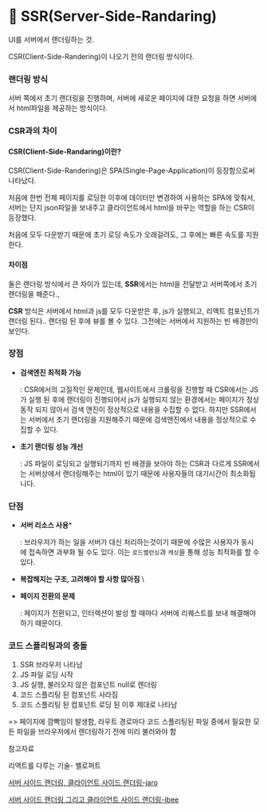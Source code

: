 # :bookmark_tabs: SSR(Server-Side-Randaring)

UI를 서버에서 랜더링하는 것.

CSR(Client-Side-Randering)이 나오기 전의 랜더링 방식이다.

### 랜더링 방식

서버 쪽에서 초기 랜더링을 진행하며, 서버에  새로운 페이지에 대한 요청을 하면 서버에서 html파일을 제공하는 방식이다.

### CSR과의 차이

#### CSR(Client-Side-Randaring)이란?

CSR(Client-Side-Randering)은 SPA(Single-Page-Application)이 등장함으로써 나타났다.

 처음에 한번 전체 페이지를 로딩한 이후에 데이터만 변경하여 사용하는 SPA에 맞춰서, 서버는 단지 json파일을 보내주고 클라이언트에서 html을 바꾸는 역할을 하는 CSR이 등장했다. 

처음에 모두 다운받기 때문에 초기 로딩 속도가 오래걸려도, 그 후에는 빠른 속도를 지원한다.

#### 차이점

둘은 랜더링 방식에서 큰 차이가 있는데, **SSR**에서는 html을 전달받고 서버쪽에서 초기 랜더링을 해준다., 

**CSR** 방식은 서버에서 html과 js를 모두 다운받은 후, js가 실행되고, 리액트 컴포넌트가 랜더링 된다.. 랜더링 된 후에 뷰를 볼 수 있다. 그전에는 서버에서 지원하는 빈 배경만이 보인다.



### 장점

 - **검색엔진 최적화 가능**

   : CSR에서의 고질적인 문제인데, 웹사이트에서 크롤링을 진행할 때 CSR에서는 JS가 실행 된 후에 랜더링이 진행되어서 js가 실행되지 않는 환경에서는 페이지가 정상동작 되지 않아서 검색 앤진이 정상적으로 내용을 수집할 수 없다. 하지만 SSR에서는 서버에서 초기 랜더링을 지원해주기 때문에 검색앤진에서 내용을 정상적으로 수집할 수 있다.

- **초기 랜더링 성능 개선**

  : JS 파일이 로딩되고 실행되기까지 빈 배경을 보아야 하는 CSR과 다르게 SSR에서는 서버상에서 랜더링해주는 html이 있기 때문에 사용자들의 대기시간이 최소화됩니다.

### 단점

- **서버 리소스 사용***

  : 브라우저가 하는 일을 서버가 대신 처리하는것이기 때문에 수많은 사용자가 동시에 접속하면 과부화 될 수도 있다. 이는 `로드밸런싱`과 `캐싱`을 통해 성능 최적화를 할 수 있다.

- **복잡해지는 구조, 고려해야 할 사항 많아짐** \

- **페이지 전환의 문제**

  : 페이지가 전환되고, 인터렉션이 발성 할 때마다 서버에 리퀘스트를 보내 해결해야 하기 때문이다.

### 코드 스플리팅과의 충돌

1. SSR 브라우저 나타남
2. JS 파일 로딩 시작
3. JS 실행, 불러오지 않은 컴포넌트 null로 렌더링
4. 코드 스플리팅 된 컴포넌트 사라짐
5. 코드 스플리팅 된 컴포넌트 로딩 된 이후 제대로 나타남

=> 페이지에 깜빡임이 발생함,  라우트 경로마다 코드 스플리팅된 파일 중에서 필요한 모든 파일을 브라우저에서 렌더링하기 전에 미리 불러와야 함



참고자료

리액트를 다루는 기술- 벨로퍼트

[서버 사이드 랜더링, 클라이언트 사이드 랜더링-jaro](https://jaroinside.tistory.com/24)

[서버 사이드 랜더링 그리고 클라이언트 사이드 랜더링-jbee](https://asfirstalways.tistory.com/244)